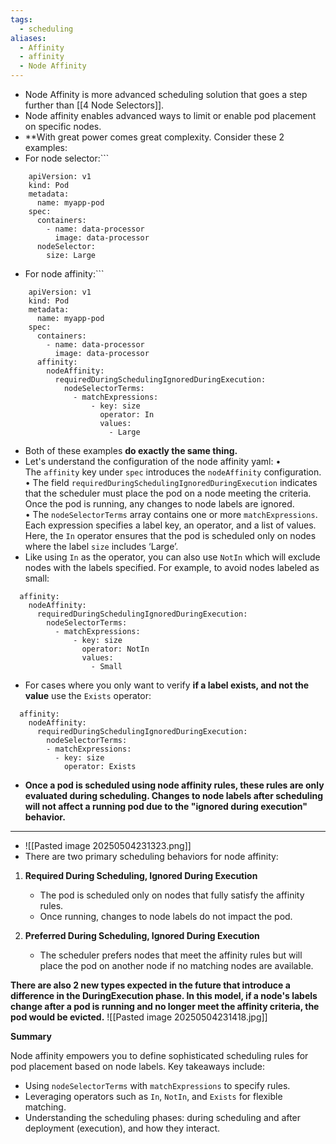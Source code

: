 ```yaml
---
tags:
  - scheduling
aliases:
  - Affinity
  - affinity
  - Node Affinity
---
```

- Node Affinity is more advanced scheduling solution that goes a step further than [[4 Node Selectors]].
- Node affinity enables advanced ways to limit or enable pod placement on specific nodes.
- **With great power comes great complexity. Consider these 2 examples:
- For node selector:```
```
	apiVersion: v1
	kind: Pod
	metadata:
	  name: myapp-pod
	spec:
	  containers:
	    - name: data-processor
	      image: data-processor
	  nodeSelector:
	    size: Large
```
- For node affinity:```
```
	apiVersion: v1
	kind: Pod
	metadata:
	  name: myapp-pod
	spec:
	  containers:
	    - name: data-processor
	      image: data-processor
	  affinity:
	    nodeAffinity:
	      requiredDuringSchedulingIgnoredDuringExecution:
	        nodeSelectorTerms:
	          - matchExpressions:
	              - key: size
	                operator: In
	                values:
	                  - Large
```

- Both of these examples **do exactly the same thing.**
- Let's understand the configuration of the node affinity yaml:
	• The `affinity` key under `spec` introduces the `nodeAffinity` configuration.  
	• The field `requiredDuringSchedulingIgnoredDuringExecution` indicates that the scheduler must place the pod on a node meeting the criteria. Once the pod is running, any changes to node labels are ignored.  
	• The `nodeSelectorTerms` array contains one or more `matchExpressions`. Each expression specifies a label key, an operator, and a list of values. Here, the `In` operator ensures that the pod is scheduled only on nodes where the label `size` includes ‘Large’.
- Like using `In` as the operator, you can also use `NotIn` which will exclude nodes with the labels specified. For example, to avoid nodes labeled as small:

```
  affinity:
    nodeAffinity:
      requiredDuringSchedulingIgnoredDuringExecution:
        nodeSelectorTerms:
          - matchExpressions:
              - key: size
                operator: NotIn
                values:
                  - Small
```

- For cases where you only want to verify **if a label exists, and not the value** use the `Exists` operator:
```
  affinity:
    nodeAffinity:
      requiredDuringSchedulingIgnoredDuringExecution:
        nodeSelectorTerms:
        - matchExpressions:
          - key: size
            operator: Exists
``````

- **Once a pod is scheduled using node affinity rules, these rules are only evaluated during scheduling. Changes to node labels after scheduling will not affect a running pod due to the "ignored during execution" behavior.**



---

- ![[Pasted image 20250504231323.png]]
- There are two primary scheduling behaviors for node affinity:

1. **Required During Scheduling, Ignored During Execution**
    
    - The pod is scheduled only on nodes that fully satisfy the affinity rules.
    - Once running, changes to node labels do not impact the pod.
2. **Preferred During Scheduling, Ignored During Execution**
    
    - The scheduler prefers nodes that meet the affinity rules but will place the pod on another node if no matching nodes are available.

**There are also 2 new types expected in the future that introduce a difference in the DuringExecution phase. In this model, if a node's labels change after a pod is running and no longer meet the affinity criteria, the pod would be evicted.**
![[Pasted image 20250504231418.jpg]]

**Summary**

Node affinity empowers you to define sophisticated scheduling rules for pod placement based on node labels. Key takeaways include:

- Using `nodeSelectorTerms` with `matchExpressions` to specify rules.
- Leveraging operators such as `In`, `NotIn`, and `Exists` for flexible matching.
- Understanding the scheduling phases: during scheduling and after deployment (execution), and how they interact.